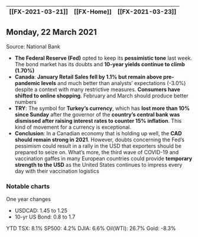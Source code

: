 | [[FX-2021-03-21]] | [[FX-Home]] | [[FX-2021-03-23]] |
| :------------: | :------: | :------------: |

## Monday, 22 March 2021

Source: National Bank

* **The Federal Reserve (Fed)** opted to keep its **pessimistic tone** last week. The bond market has its doubts and **10-year yields continue to climb (1.70%)**
* **Canada**: **January Retail Sales fell by 1.1% but remain above pre-pandemic levels** and much better than analysts’ expectations (-3.0%) despite a context with many restrictive measures. **Consumers have shifted to online shopping**. February and March should produce better numbers
* **TRY**: The symbol for **Turkey’s currency**, which has **lost more than 10% since Sunday** after the governor of the **country’s central bank was dismissed after raising interest rates to counter 15% inflation**. This kind of movement for a currency is exceptional. 
* **Conclusion**: In a Canadian economy that is holding up well, the **CAD should remain strong in 2021**. However, doubts concerning the Fed’s pessimism could result in a rally in the USD that exporters should be prepared to seize on. What’s more, the third wave of COVID-19 and vaccination gaffes in many European countries could provide **temporary strength to the USD** as the United States continues to impress every day with their vaccination logistics

### Notable charts
One year changes
* USDCAD: 1.45 to 1.25
* 10-yr US Bond: 0.8 to 1.7

YTD
TSX: 8.1%
SP500: 4.2%
DJIA: 6.6%
Oil(WTI): 26.7%
Gold: -8.3%
